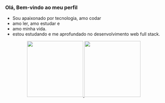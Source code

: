 ### Olá, Bem-vindo ao meu perfil

- Sou apaixonado por tecnologia, amo codar
-  amo ler, amo estudar e
-  amo minha vida. 
-  estou estudando e me aprofundado no desenvolvimento web full stack.
 
 <div align="center">
  <a href="https://github.com/josmariocirqueira">
  <img height="180em" src="https://github-readme-stats.vercel.app/api?username=josmariocirqueira&show_icons=true&theme=dark&include_all_commits=true&count_private=true"/>
  <img height="180em" src="https://github-readme-stats.vercel.app/api/top-langs/?username=josmariocirqueira&layout=compact&langs_count=7&theme=dark"/>
</div>
